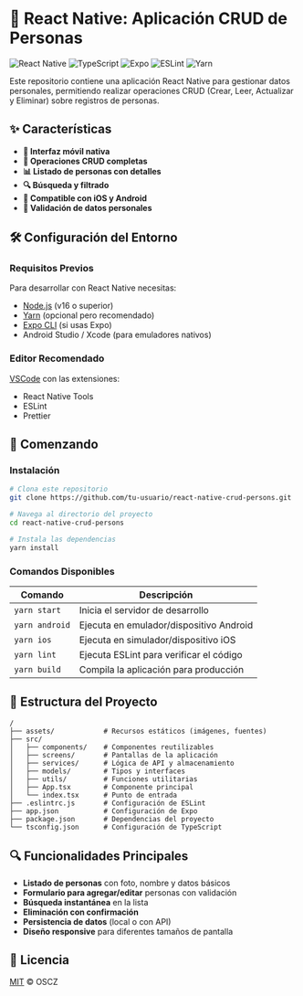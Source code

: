 # 🚀 React Native: Aplicación CRUD de Personas

![React Native](https://img.shields.io/badge/-React_Native-61DAFB?logo=react&logoColor=white)
![TypeScript](https://img.shields.io/badge/-TypeScript-3178C6?logo=typescript&logoColor=white)
![Expo](https://img.shields.io/badge/-Expo-000020?logo=expo&logoColor=white)
![ESLint](https://img.shields.io/badge/-ESLint-4B32C3?logo=eslint&logoColor=white)
![Yarn](https://img.shields.io/badge/-Yarn-2C8EBB?logo=yarn&logoColor=white)

Este repositorio contiene una aplicación React Native para gestionar datos personales, permitiendo realizar operaciones CRUD (Crear, Leer, Actualizar y Eliminar) sobre registros de personas.

## ✨ Características

- **📱 Interfaz móvil nativa**  
- **🔄 Operaciones CRUD completas**  
- **📊 Listado de personas con detalles**  
- **🔍 Búsqueda y filtrado**  
- **📱 Compatible con iOS y Android**  
- **🔐 Validación de datos personales**  

## 🛠️ Configuración del Entorno

### Requisitos Previos

Para desarrollar con React Native necesitas:

- [Node.js](https://nodejs.org/) (v16 o superior)
- [Yarn](https://yarnpkg.com/) (opcional pero recomendado)
- [Expo CLI](https://docs.expo.dev/get-started/installation/) (si usas Expo)
- Android Studio / Xcode (para emuladores nativos)

### Editor Recomendado

[VSCode](https://code.visualstudio.com/) con las extensiones:
- React Native Tools
- ESLint
- Prettier

## 🚀 Comenzando

### Instalación

```sh
# Clona este repositorio
git clone https://github.com/tu-usuario/react-native-crud-persons.git

# Navega al directorio del proyecto
cd react-native-crud-persons

# Instala las dependencias
yarn install
```

### Comandos Disponibles

| Comando | Descripción |
|---------|-------------|
| `yarn start` | Inicia el servidor de desarrollo |
| `yarn android` | Ejecuta en emulador/dispositivo Android |
| `yarn ios` | Ejecuta en simulador/dispositivo iOS |
| `yarn lint` | Ejecuta ESLint para verificar el código |
| `yarn build` | Compila la aplicación para producción |

## 📂 Estructura del Proyecto

```
/
├── assets/            # Recursos estáticos (imágenes, fuentes)
├── src/              
│   ├── components/    # Componentes reutilizables
│   ├── screens/       # Pantallas de la aplicación
│   ├── services/      # Lógica de API y almacenamiento
│   ├── models/        # Tipos y interfaces
│   ├── utils/         # Funciones utilitarias
│   ├── App.tsx        # Componente principal
│   └── index.tsx      # Punto de entrada
├── .eslintrc.js       # Configuración de ESLint
├── app.json           # Configuración de Expo
├── package.json       # Dependencias del proyecto
└── tsconfig.json      # Configuración de TypeScript
```

## 🔍 Funcionalidades Principales

- **Listado de personas** con foto, nombre y datos básicos
- **Formulario para agregar/editar** personas con validación
- **Búsqueda instantánea** en la lista
- **Eliminación con confirmación**
- **Persistencia de datos** (local o con API)
- **Diseño responsive** para diferentes tamaños de pantalla

## 📝 Licencia

[MIT](LICENSE) © OSCZ
